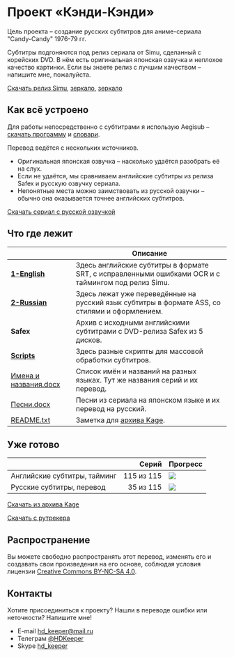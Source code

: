 ﻿# Проект «Кэнди-Кэнди»

Цель проекта – создание русских субтитров для аниме-сериала "Candy-Candy" 1976-79 гг.

Субтитры подгоняются под релиз сериала от Simu, сделанный с корейских DVD.
В нём есть оригинальная японская озвучка и неплохое качество картинки.
Если вы знаете релиз с лучшим качеством – напишите мне, пожалуйста.

[Скачать релиз Simu](https://nyaa.si/view/891914),
[зеркало](https://cloud.mail.ru/public/HpHa/sEV8EDC7Y),
[зеркало](https://nyaa.ink/view/891914)

## Как всё устроено

Для работы непосредственно с субтитрами я использую Aegisub –
[скачать программу](https://github.com/arch1t3cht/Aegisub/releases) и
[словари](https://aegisub.org/downloads/main/#dictionaries).

Перевод ведётся с нескольких источников. 

* Оригинальная японская озвучка – насколько удаётся разобрать её на слух.
* Если не удаётся, мы сравниваем английские субтитры из релиза Safex и русскую озвучку сериала.
* Непонятные места можно заимствовать из русской озвучки – обычно она оказывается точнее английских субтитров.

[Скачать сериал с русской озвучкой](https://rutracker.org/forum/viewtopic.php?t=6497610)

## Что где лежит

|                                                    | Описание                                   |
| -------------------------------------------------- | ------------------------------------------ |
| **[1-English](1-English)**                         | Здесь английские субтитры в формате SRT, с исправленными ошибками OCR и с таймингом под релиз Simu. |
| **[2-Russian](2-Russian)**                         | Здесь лежат уже переведённые на русский язык субтитры в формате ASS, со стилями и оформлением. |
| **Safex**                                          | Архив с исходными английскими субтитрами с DVD-релиза Safex из 5 дисков. |
| **[Scripts](Scripts)**                             | Здесь разные скрипты для массовой обработки субтитров. |
| [Имена и названия.docx](Имена%20и%20названия.docx) | Список имён и названий на разных языках. Тут же названия серий и их перевод. |
| [Песни.docx](Песни.docx)                           | Песни из сериала на японском языке и их перевод на русский. |
| [README.txt](README.txt)                           | Заметка для [архива Kage](http://fansubs.ru/). |

## Уже готово

|                              |      Серий | Прогресс                           |
| ---------------------------- | ---------: | ---------------------------------- |
| Английские субтитры, тайминг | 115 из 115 | ![](https://geps.dev/progress/100) |
| Русские субтитры, перевод    |  35 из 115 | ![](https://geps.dev/progress/30)  |

[Скачать из архива Kage](http://fansubs.ru/base.php?id=7071)

[Скачать с рутрекера](https://rutracker.org/forum/viewtopic.php?t=6410796)

## Распространение

Вы можете свободно распространять этот перевод, изменять его и создавать свои произведения на его основе,
соблюдая условия лицензии [Creative Commons BY-NC-SA 4.0](https://creativecommons.org/licenses/by-nc-sa/4.0/deed.ru).

## Контакты

Хотите присоединиться к проекту? Нашли в переводе ошибки или неточности? Напишите мне!

* E-mail hd_keeper@mail.ru
* Телеграм [@HDKeeper](https://t.me/HDKeeper)
* Skype [hd_keeper](https://join.skype.com/invite/kUFGDOFMLgQo)
